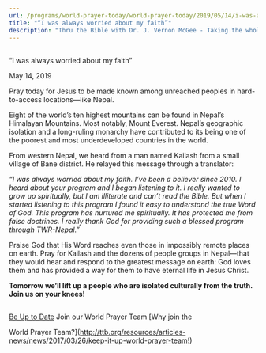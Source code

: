 ```yaml
---
url: /programs/world-prayer-today/world-prayer-today/2019/05/14/i-was-always-worried-about-my-faith
title: "“I was always worried about my faith”"
description: "Thru the Bible with Dr. J. Vernon McGee - Taking the whole Word to the whole world"
---
```







## 
 “I was always worried about my faith”


May 14, 2019




Pray today for Jesus to be made known among unreached peoples in hard-to-access locations—like Nepal. 


Eight of the world’s ten highest mountains can be found in Nepal’s Himalayan Mountains. Most notably, Mount Everest. Nepal’s geographic isolation and a long-ruling monarchy have contributed to its being one of the poorest and most underdeveloped countries in the world. 


From western Nepal, we heard from a man named Kailash from a small village of Bane district. He relayed this message through a translator:


*“I was always worried about my faith. I’ve been a believer since 2010. I heard about your program and I began listening to it. I really wanted to grow up spiritually, but I am illiterate and can’t read the Bible. But when I started listening to this program I found it easy to understand the true Word of God. This program has nurtured me spiritually. It has protected me from false doctrines. I really thank God for providing such a blessed program through TWR-Nepal.”*


Praise God that His Word reaches even those in impossibly remote places on earth. Pray for Kailash and the dozens of people groups in Nepal—that they would hear and respond to the greatest message on earth: God loves them and has provided a way for them to have eternal life in Jesus Christ. 


**Tomorrow we’ll lift up a people who are isolated culturally from the truth. Join us on your knees!**







## 




[Be Up to Date](http://feeds.feedburner.com/WorldPrayerToday "World Prayer Today RSS Feed")
Join our World Prayer Team
[Why join the  

World Prayer Team?](http://ttb.org/resources/articles-news/news/2017/03/26/keep-it-up-world-prayer-team!)




